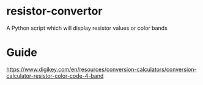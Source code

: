# resistor-convertor
A Python script which will display resistor values or color bands

# Guide
https://www.digikey.com/en/resources/conversion-calculators/conversion-calculator-resistor-color-code-4-band
